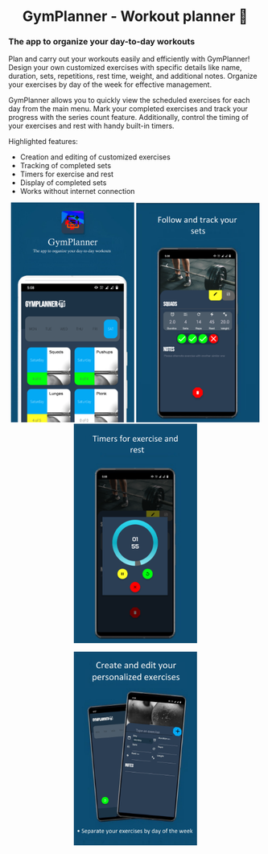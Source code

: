 <h1 align="center">GymPlanner - Workout planner 💪</h1>
<h3>The app to organize your day-to-day workouts</h3>

Plan and carry out your workouts easily and efficiently with GymPlanner! Design your own customized exercises with specific details like name, duration, sets, repetitions, rest time, weight, and additional notes. Organize your exercises by day of the week for effective management.

GymPlanner allows you to quickly view the scheduled exercises for each day from the main menu. Mark your completed exercises and track your progress with the series count feature. Additionally, control the timing of your exercises and rest with handy built-in timers.

Highlighted features:

- Creation and editing of customized exercises
- Tracking of completed sets
- Timers for exercise and rest
- Display of completed sets
- Works without internet connection

<p float="left" align="middle">
  <img src="/doc/screen4.png" width="245" /> 
  <img src="/doc/screen2.png" width="245" />
  <img src="/doc/screen3.png" width="245" />
</p>
<p float="left" align="middle">
  <img src="/doc/screen1.jpeg" width="245" /> 
</p>
